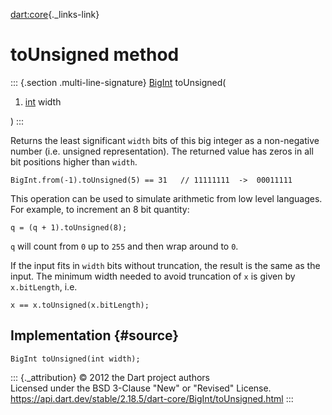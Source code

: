 [dart:core](../../dart-core/dart-core-library){._links-link}

toUnsigned method
=================

::: {.section .multi-line-signature}
[BigInt](../bigint-class) toUnsigned(

1.  [int](../int-class) width

)
:::

Returns the least significant `width` bits of this big integer as a
non-negative number (i.e. unsigned representation). The returned value
has zeros in all bit positions higher than `width`.

``` {.language-dart data-language="dart"}
BigInt.from(-1).toUnsigned(5) == 31   // 11111111  ->  00011111
```

This operation can be used to simulate arithmetic from low level
languages. For example, to increment an 8 bit quantity:

``` {.language-dart data-language="dart"}
q = (q + 1).toUnsigned(8);
```

`q` will count from `0` up to `255` and then wrap around to `0`.

If the input fits in `width` bits without truncation, the result is the
same as the input. The minimum width needed to avoid truncation of `x`
is given by `x.bitLength`, i.e.

``` {.language-dart data-language="dart"}
x == x.toUnsigned(x.bitLength);
```

Implementation {#source}
--------------

``` {.language-dart data-language="dart"}
BigInt toUnsigned(int width);
```

::: {._attribution}
© 2012 the Dart project authors\
Licensed under the BSD 3-Clause \"New\" or \"Revised\" License.\
<https://api.dart.dev/stable/2.18.5/dart-core/BigInt/toUnsigned.html>
:::

